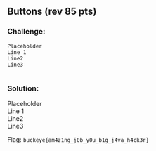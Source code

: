 ## Buttons (rev 85 pts)  
### Challenge:  
```
Placeholder    
Line 1    
Line2    
Line3    
  
```
  
### Solution:  
Placeholder    
Line 1    
Line2    
Line3    
  
  
Flag: `buckeye{am4z1ng_j0b_y0u_b1g_j4va_h4ck3r}`  
  
